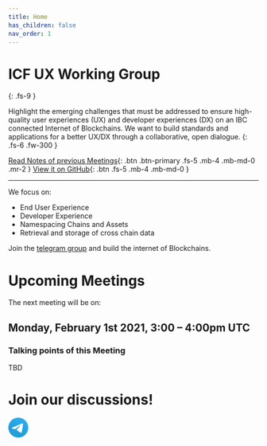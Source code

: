 ```yaml
---
title: Home
has_children: false
nav_order: 1
---
```



# ICF UX Working Group
{: .fs-9 }

Highlight the emerging challenges that must be addressed to ensure high-quality user experiences (UX) and developer experiences (DX) on an IBC connected Internet of Blockchains. We want to build standards and applications for a better UX/DX  through a collaborative, open dialogue.
{: .fs-6 .fw-300 }

[Read Notes of previous Meetings](https://dgtlntv.github.io/meeting_notes/meetings.html#meeting-notes){: .btn .btn-primary .fs-5 .mb-4 .mb-md-0 .mr-2 } [View it on GitHub](https://github.com/apeunit/interchain.neueux.com){: .btn .fs-5 .mb-4 .mb-md-0 }

---

We focus on:
* End User Experience
* Developer Experience
* Namespacing Chains and Assets
* Retrieval and storage of cross chain data

Join the  [telegram group](https://t.me/joinchat/E6CkGRrf0A_LswZeG0qvUg) and build the internet of Blockchains.

# Upcoming Meetings
The next meeting will be on:
## Monday, February 1st 2021, 3:00 – 4:00pm UTC

### Talking points of this Meeting

TBD

# Join our discussions!
<a href="https://t.me/joinchat/E6CkGRrf0A_LswZeG0qvUg" target="_blank"><img src="/icons/telegram_icon.png" style="width:40px;height:40px;"></a>
